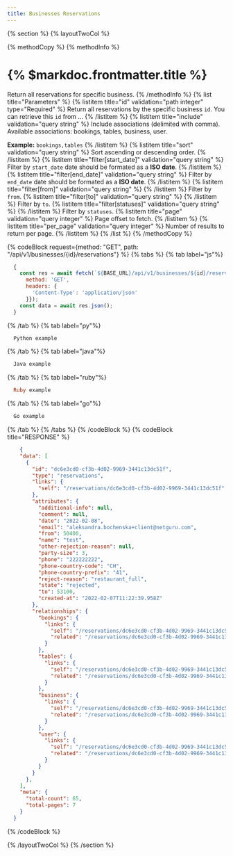```yaml
---
title: Businesses Reservations
---
```

{% section %}
{% layoutTwoCol %}

{% methodCopy %}
{% methodInfo %}
  # {% $markdoc.frontmatter.title %}
  Return all reservations for specific business.
{% /methodInfo %}
{% list title="Parameters" %}
  {% listitem title="id" validation="path integer" type="Required" %}
  Return all reservations by the specific business `id`. You can retrieve this `id` from ...
  {% /listitem %}
  {% listitem title="include" validation="query string" %}
  Include associations (delimited with comma). Available associations: bookings, tables, business, user.

  **Example:** `bookings,tables`
  {% /listitem %}
  {% listitem title="sort" validation="query string" %}
  Sort ascending or descending order.
  {% /listitem %}
  {% listitem title="filter[start_date]" validation="query string" %}
  Filter by `start_date` date should be formated as a **ISO date**.
  {% /listitem %}
  {% listitem title="filter[end_date]" validation="query string" %}
  Filter by `end_date` date should be formated as a **ISO date**.
  {% /listitem %}
  {% listitem title="filter[from]" validation="query string" %}
  {% /listitem %}
  Filter by `from`.
  {% listitem title="filter[to]" validation="query string" %}
  {% /listitem %}
  Filter by `to`.
  {% listitem title="filter[statuses]" validation="query string" %}
  {% /listitem %}
  Filter by `statuses`.
  {% listitem title="page" validation="query integer" %}
  Page offset to fetch.
  {% /listitem %}
  {% listitem title="per_page" validation="query integer" %}
  Number of results to return per page.
  {% /listitem %}
{% /list %}
{% /methodCopy %}

{% codeBlock request={method: "GET", path: "/api/v1/businesses/{id}/reservations"} %}
{% tabs %}
  {% tab label="js"%}
  ```js
    {
      const res = await fetch(`${BASE_URL}/api/v1/businesses/${id}/reservations`, {
        method: 'GET',
        headers: {
          'Content-Type': 'application/json'
        }});
      const data = await res.json();
    }
  ```
  {% /tab %}
  {% tab label="py"%}
  ```py
    Python example
  ```
  {% /tab %}
  {% tab label="java"%}
  ```java
    Java example
  ```
  {% /tab %}
  {% tab label="ruby"%}
  ```ruby
    Ruby example
  ```
  {% /tab %}
  {% tab label="go"%}
  ```go
    Go example
  ```
  {% /tab %}
{% /tabs %}
{% /codeBlock %}
{% codeBlock title="RESPONSE" %}
  ```json
      {
      "data": [
        {
          "id": "dc6e3cd0-cf3b-4d02-9969-3441c13dc51f",
          "type": "reservations",
          "links": {
            "self": "/reservations/dc6e3cd0-cf3b-4d02-9969-3441c13dc51f"
          },
          "attributes": {
            "additional-info": null,
            "comment": null,
            "date": "2022-02-08",
            "email": "aleksandra.bochenska+client@netguru.com",
            "from": 50400,
            "name": "test",
            "other-rejection-reason": null,
            "party-size": 3,
            "phone": "222222222",
            "phone-country-code": "CH",
            "phone-country-prefix": "41",
            "reject-reason": "restaurant_full",
            "state": "rejected",
            "to": 53100,
            "created-at": "2022-02-07T11:22:39.958Z"
          },
          "relationships": {
            "bookings": {
              "links": {
                "self": "/reservations/dc6e3cd0-cf3b-4d02-9969-3441c13dc51f/relationships/bookings",
                "related": "/reservations/dc6e3cd0-cf3b-4d02-9969-3441c13dc51f/bookings"
              }
            },
            "tables": {
              "links": {
                "self": "/reservations/dc6e3cd0-cf3b-4d02-9969-3441c13dc51f/relationships/tables",
                "related": "/reservations/dc6e3cd0-cf3b-4d02-9969-3441c13dc51f/tables"
              }
            },
            "business": {
              "links": {
                "self": "/reservations/dc6e3cd0-cf3b-4d02-9969-3441c13dc51f/relationships/business",
                "related": "/reservations/dc6e3cd0-cf3b-4d02-9969-3441c13dc51f/business"
              }
            },
            "user": {
              "links": {
                "self": "/reservations/dc6e3cd0-cf3b-4d02-9969-3441c13dc51f/relationships/user",
                "related": "/reservations/dc6e3cd0-cf3b-4d02-9969-3441c13dc51f/user"
              }
            }
          }
        },
      ],
      "meta": {
        "total-count": 65,
        "total-pages": 7
      }
    }
  ```
{% /codeBlock %}  

{% /layoutTwoCol %}
{% /section %}